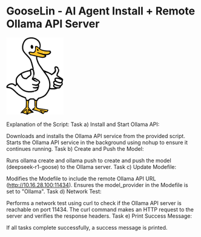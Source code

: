 # GooseLin - AI Agent Install + Remote Ollama API Server

<img src="assets/images/goose.jpg" width="30%" alt="Logo">

Explanation of the Script:
Task a) Install and Start Ollama API:

Downloads and installs the Ollama API service from the provided script.
Starts the Ollama API service in the background using nohup to ensure it continues running.
Task b) Create and Push the Model:

Runs ollama create and ollama push to create and push the model (deepseek-r1-goose) to the Ollama server.
Task c) Update Modefile:

Modifies the Modefile to include the remote Ollama API URL (http://10.16.28.100:11434).
Ensures the model_provider in the Modefile is set to "Ollama".
Task d) Network Test:

Performs a network test using curl to check if the Ollama API server is reachable on port 11434.
The curl command makes an HTTP request to the server and verifies the response headers.
Task e) Print Success Message:

If all tasks complete successfully, a success message is printed.
